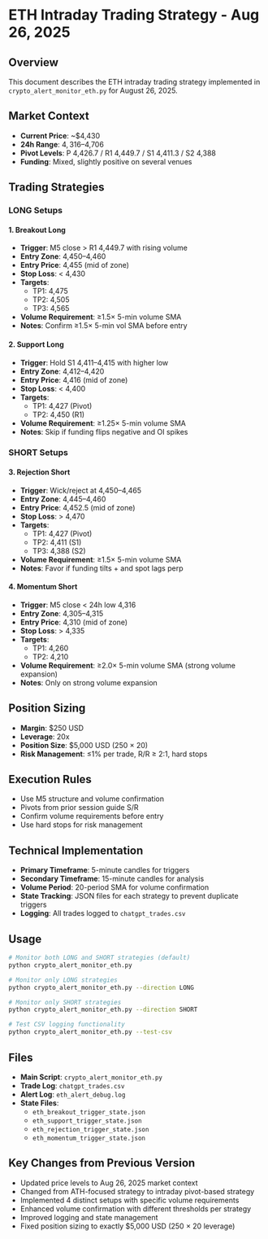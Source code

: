# ETH Intraday Trading Strategy - Aug 26, 2025

## Overview
This document describes the ETH intraday trading strategy implemented in `crypto_alert_monitor_eth.py` for August 26, 2025.

## Market Context
- **Current Price**: ~$4,430
- **24h Range**: $4,316–$4,706
- **Pivot Levels**: P 4,426.7 / R1 4,449.7 / S1 4,411.3 / S2 4,388
- **Funding**: Mixed, slightly positive on several venues

## Trading Strategies

### LONG Setups

#### 1. Breakout Long
- **Trigger**: M5 close > R1 4,449.7 with rising volume
- **Entry Zone**: 4,450–4,460
- **Entry Price**: 4,455 (mid of zone)
- **Stop Loss**: < 4,430
- **Targets**: 
  - TP1: 4,475
  - TP2: 4,505
  - TP3: 4,565
- **Volume Requirement**: ≥1.5× 5-min volume SMA
- **Notes**: Confirm ≥1.5× 5-min vol SMA before entry

#### 2. Support Long
- **Trigger**: Hold S1 4,411–4,415 with higher low
- **Entry Zone**: 4,412–4,420
- **Entry Price**: 4,416 (mid of zone)
- **Stop Loss**: < 4,400
- **Targets**:
  - TP1: 4,427 (Pivot)
  - TP2: 4,450 (R1)
- **Volume Requirement**: ≥1.25× 5-min volume SMA
- **Notes**: Skip if funding flips negative and OI spikes

### SHORT Setups

#### 3. Rejection Short
- **Trigger**: Wick/reject at 4,450–4,465
- **Entry Zone**: 4,445–4,460
- **Entry Price**: 4,452.5 (mid of zone)
- **Stop Loss**: > 4,470
- **Targets**:
  - TP1: 4,427 (Pivot)
  - TP2: 4,411 (S1)
  - TP3: 4,388 (S2)
- **Volume Requirement**: ≥1.5× 5-min volume SMA
- **Notes**: Favor if funding tilts + and spot lags perp

#### 4. Momentum Short
- **Trigger**: M5 close < 24h low 4,316
- **Entry Zone**: 4,305–4,315
- **Entry Price**: 4,310 (mid of zone)
- **Stop Loss**: > 4,335
- **Targets**:
  - TP1: 4,260
  - TP2: 4,210
- **Volume Requirement**: ≥2.0× 5-min volume SMA (strong volume expansion)
- **Notes**: Only on strong volume expansion

## Position Sizing
- **Margin**: $250 USD
- **Leverage**: 20x
- **Position Size**: $5,000 USD (250 × 20)
- **Risk Management**: ≤1% per trade, R/R ≥ 2:1, hard stops

## Execution Rules
- Use M5 structure and volume confirmation
- Pivots from prior session guide S/R
- Confirm volume requirements before entry
- Use hard stops for risk management

## Technical Implementation
- **Primary Timeframe**: 5-minute candles for triggers
- **Secondary Timeframe**: 15-minute candles for analysis
- **Volume Period**: 20-period SMA for volume confirmation
- **State Tracking**: JSON files for each strategy to prevent duplicate triggers
- **Logging**: All trades logged to `chatgpt_trades.csv`

## Usage
```bash
# Monitor both LONG and SHORT strategies (default)
python crypto_alert_monitor_eth.py

# Monitor only LONG strategies
python crypto_alert_monitor_eth.py --direction LONG

# Monitor only SHORT strategies
python crypto_alert_monitor_eth.py --direction SHORT

# Test CSV logging functionality
python crypto_alert_monitor_eth.py --test-csv
```

## Files
- **Main Script**: `crypto_alert_monitor_eth.py`
- **Trade Log**: `chatgpt_trades.csv`
- **Alert Log**: `eth_alert_debug.log`
- **State Files**: 
  - `eth_breakout_trigger_state.json`
  - `eth_support_trigger_state.json`
  - `eth_rejection_trigger_state.json`
  - `eth_momentum_trigger_state.json`

## Key Changes from Previous Version
- Updated price levels to Aug 26, 2025 market context
- Changed from ATH-focused strategy to intraday pivot-based strategy
- Implemented 4 distinct setups with specific volume requirements
- Enhanced volume confirmation with different thresholds per strategy
- Improved logging and state management
- Fixed position sizing to exactly $5,000 USD (250 × 20 leverage)
